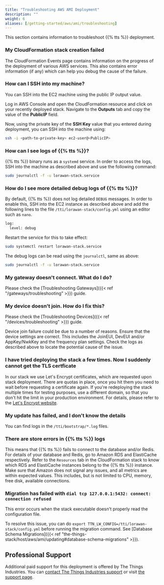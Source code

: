 ```yaml
---
title: "Troubleshooting AWS AMI Deployment"
description: ""
weight: 6
aliases: [/getting-started/aws/ami/troubleshooting]
---
```


<!--
TODO: https://github.com/TheThingsNetwork/lorawan-stack/issues/2714
Move to generic getting started guide once ready.
-->

This section contains information to troubleshoot {{% tts %}} deployment.

<!--more-->

### My CloudFormation stack creation failed

The CloudFormation Events page contains information on the progress of the deployment of various AWS services. This also contains error information (if any) which can help you debug the cause of the failure.

### How can I SSH into my machine?

You can SSH into the EC2 machine using the public IP output value. 

Log in AWS Console and open the CloudFormation resource and click on your recently deployed stack. Navigate to the **Outputs** tab and copy the value of the **PublicIP** field. 

Now, using the private key of the **SSH Key** value that you entered during deployment, you can SSH into the machine using:

```bash
ssh -i <path-to-private-key> ec2-user@<PublicIP>
```

### How can I see logs of {{% tts %}}?

{{% tts %}} binary runs as a `systemd` service. In order to access the logs, SSH into the machine as described above and use the following command:
```bash
sudo journalctl -f -u lorawan-stack.service
```

### How do I see more detailed debug logs of {{% tts %}}?

By default, {{% tts %}} does not log detailed `DEBUG` messages. In order to enable this, SSH into the EC2 instance as described above and add the following lines to the file `/tti/lorawan-stack/config.yml` using an editor such as `nano`.

```bash
log:
  level: debug
```
Restart the service for this to take effect:

```bash
sudo systemctl restart lorawan-stack.service
```

The debug logs can be read using the `journalctl`, same as above:

```bash
sudo journalctl -f -u lorawan-stack.service
  ```

### My gateway doesn't connect. What do I do?

Please check the [Troubleshooting Gateways]({{< ref "/gateways/troubleshooting" >}}) guide.
  
### My device doesn't join. How do I fix this?

Please check the [Troubleshooting Devices]({{< ref "/devices/troubleshooting" >}}) guide.

Device join failure could be due to a number of reasons. Ensure that the device settings are correct. This includes the JoinEUI, DevEUI and/or AppKey/NwkKey and the frequency plan settings. Check the logs as described above to locate the potential cause of the issue.

### I have tried deploying the stack a few times. Now I suddenly cannot get the TLS certficate

In our stack we use Let's Encrypt certificates, which are requested upon stack deployment. There are quotas in place, once you hit them you need to wait before requesting a certificate again. If you're redeploying the stack multiple times for testing purposes, use a different domain, so that you don't hit the limit in your production environment. For details, please refer to the [Let's Encrypt website](https://letsencrypt.org/docs/rate-limits/).

### My update has failed, and I don't know the details

You can find logs in the `/tti/bootstrap/*.log` files.

### There are store errors in {{% tts %}} logs

This means that {{% tts %}} fails to connect to the database and/or Redis. For details of your database and Redis, go to Amazon RDS and ElastiCache respectively. Refer to the `Resources` tab in the CloudFormation stack to know which RDS and ElastiCache instances belong to the {{% tts %}} instance. Make sure that Amazon does not signal any issues, and all metrics are within expected values. This includes, but is not limited to CPU, memory, free disk, available connections.

### Migration has failed with `dial tcp 127.0.0.1:5432: connect: connection refused`

This error occurs when the stack executable doesn't properly read the configuration file.

To resolve this issue, you can do `export TTN_LW_CONFIG=/tti/lorawan-stack/config.yml` before running the migration command. See [Database Schema Migrations]({{< ref "the-things-stack/host/aws/ami/updating#database-schema-migrations" >}}).

## Professional Support

Additional paid support for this deployment is offered by The Things Industries. You can [contact The Things Industries support](mailto:support@thethingsindustries.com) or visit [the support page](https://www.thethingsindustries.com/support/).

